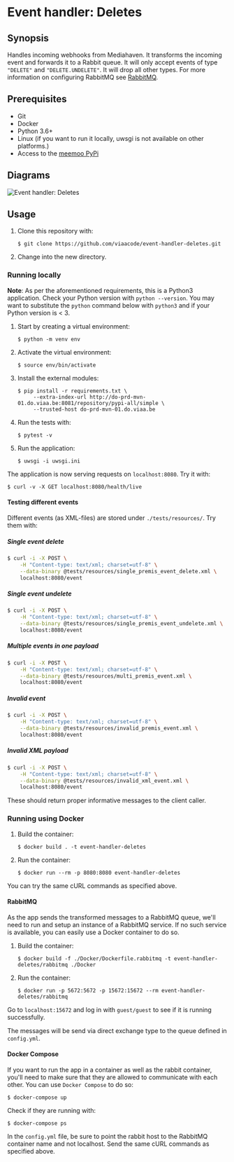 # Event handler: Deletes

## Synopsis

Handles incoming webhooks from Mediahaven. It transforms the incoming event and forwards it to a Rabbit queue. It will only accept events of type `"DELETE"` and `"DELETE.UNDELETE"`. It will drop all other types. For more information on configuring RabbitMQ see [RabbitMQ](#RabbitMQ).

## Prerequisites

- Git
- Docker
- Python 3.6+
- Linux (if you want to run it locally, uwsgi is not available on other
  platforms.)
- Access to the [meemoo PyPi](http://do-prd-mvn-01.do.viaa.be:8081)

## Diagrams

![Event handler: Deletes](http://www.plantuml.com/plantuml/proxy?src=https://raw.githubusercontent.com/viaacode/event-handler-deletes/development/docs/e-h-d_sequence-diagram.plantuml&fmt=svg)

## Usage

1. Clone this repository with:

   `$ git clone https://github.com/viaacode/event-handler-deletes.git`

2. Change into the new directory.

### Running locally

**Note**: As per the aforementioned requirements, this is a Python3 application. Check your Python version with `python --version`. You may want to substitute the `python` command below with `python3` and if your Python version
is < 3.

1. Start by creating a virtual environment:

   `$ python -m venv env`

2. Activate the virtual environment:

    `$ source env/bin/activate`

3. Install the external modules:

   ```
   $ pip install -r requirements.txt \
        --extra-index-url http://do-prd-mvn-01.do.viaa.be:8081/repository/pypi-all/simple \
        --trusted-host do-prd-mvn-01.do.viaa.be
   ```

4. Run the tests with:

    `$ pytest -v`

5. Run the application:

   `$ uwsgi -i uwsgi.ini`

The application is now serving requests on `localhost:8080`. Try it with:

```
$ curl -v -X GET localhost:8080/health/live
```

#### Testing different events

Different events (as XML-files) are stored under `./tests/resources/`. Try them with:

##### Single event delete

```bash
$ curl -i -X POST \
    -H "Content-type: text/xml; charset=utf-8" \
    --data-binary @tests/resources/single_premis_event_delete.xml \
    localhost:8080/event
```

##### Single event undelete

```bash
$ curl -i -X POST \
    -H "Content-type: text/xml; charset=utf-8" \
    --data-binary @tests/resources/single_premis_event_undelete.xml \
    localhost:8080/event
```

##### Multiple events in one payload

```bash
$ curl -i -X POST \
    -H "Content-type: text/xml; charset=utf-8" \
    --data-binary @tests/resources/multi_premis_event.xml \
    localhost:8080/event
```

##### Invalid event

```bash
$ curl -i -X POST \
    -H "Content-type: text/xml; charset=utf-8" \
    --data-binary @tests/resources/invalid_premis_event.xml \
    localhost:8080/event
```

##### Invalid XML payload

```bash
$ curl -i -X POST \
    -H "Content-type: text/xml; charset=utf-8" \
    --data-binary @tests/resources/invalid_xml_event.xml \
    localhost:8080/event
```

These should return proper informative messages to the client caller.


### Running using Docker

1. Build the container:

   `$ docker build . -t event-handler-deletes`

2. Run the container:

   `$ docker run --rm -p 8080:8080 event-handler-deletes`

You can try the same cURL commands as specified above.

#### RabbitMQ

As the app sends the transformed messages to a RabbitMQ queue, we'll need to run
and setup an instance of a RabbitMQ service. If no such service is available, you
can easily use a Docker container to do so.

1. Build the container:

   `$ docker build -f ./Docker/Dockerfile.rabbitmq -t event-handler-deletes/rabbitmq ./Docker`

2. Run the container:

   `$ docker run -p 5672:5672 -p 15672:15672 --rm event-handler-deletes/rabbitmq`

Go to `localhost:15672` and log in with `guest/guest` to see if it is running successfully.

The messages will be send via direct exchange type to the queue defined in `config.yml`.

#### Docker Compose

If you want to run the app in a container as well as the rabbit container, you'll
need to make sure that they are allowed to communicate with each other.
You can use `Docker Compose` to do so:

   `$ docker-compose up`

Check if they are running with:

   `$ docker-compose ps`

In the `config.yml` file, be sure to point the rabbit host to the RabbitMQ container name
and not localhost. Send the same cURL commands as specified above.
